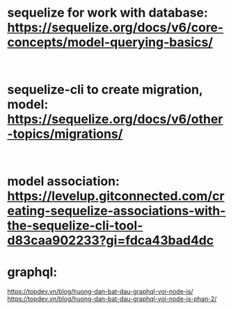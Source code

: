 # sequelize for work with database:  https://sequelize.org/docs/v6/core-concepts/model-querying-basics/

<br>

# sequelize-cli to create migration, model:  https://sequelize.org/docs/v6/other-topics/migrations/

<br>

# model association:  https://levelup.gitconnected.com/creating-sequelize-associations-with-the-sequelize-cli-tool-d83caa902233?gi=fdca43bad4dc


# graphql:

https://topdev.vn/blog/huong-dan-bat-dau-graphql-voi-node-js/
https://topdev.vn/blog/huong-dan-bat-dau-graphql-voi-node-js-phan-2/
